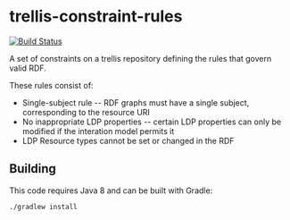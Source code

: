 # trellis-constraint-rules

[![Build Status](https://travis-ci.org/acoburn/trellis-constraint-rules.png?branch=master)](https://travis-ci.org/acoburn/trellis-constraint-rules)

A set of constraints on a trellis repository defining the rules that govern valid RDF.

These rules consist of:

  * Single-subject rule -- RDF graphs must have a single subject, corresponding to the resource URI
  * No inappropriate LDP properties -- certain LDP properties can only be modified if the interation model permits it
  * LDP Resource types cannot be set or changed in the RDF

## Building

This code requires Java 8 and can be built with Gradle:

    ./gradlew install
